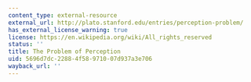 ```yaml
---
content_type: external-resource
external_url: http://plato.stanford.edu/entries/perception-problem/
has_external_license_warning: true
license: https://en.wikipedia.org/wiki/All_rights_reserved
status: ''
title: The Problem of Perception
uid: 5696d7dc-2288-4f58-9710-07d937a3e706
wayback_url: ''
---
```

